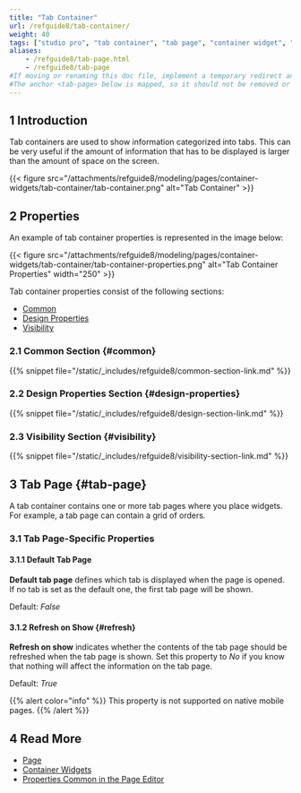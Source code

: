 ```yaml
---
title: "Tab Container"
url: /refguide8/tab-container/
weight: 40
tags: ["studio pro", "tab container", "tab page", "container widget", "widget"]
aliases:
    - /refguide8/tab-page.html
    - /refguide8/tab-page
#If moving or renaming this doc file, implement a temporary redirect and let the respective team know they should update the URL in the product. See Mapping to Products for more details.
#The anchor <tab-page> below is mapped, so it should not be removed or changed.
---
```


## 1 Introduction

Tab containers are used to show information categorized into tabs. This can be very useful if the amount of information that has to be displayed is larger than the amount of space on the screen.

{{< figure src="/attachments/refguide8/modeling/pages/container-widgets/tab-container/tab-container.png" alt="Tab Container" >}}

## 2 Properties

An example of tab container properties is represented in the image below:

{{< figure src="/attachments/refguide8/modeling/pages/container-widgets/tab-container/tab-container-properties.png" alt="Tab Container Properties"   width="250"  >}}

Tab container properties consist of the following sections:

* [Common](#common)
* [Design Properties](#design-properties)
* [Visibility](#visibility)

### 2.1 Common Section {#common}

{{% snippet file="/static/_includes/refguide8/common-section-link.md" %}}

### 2.2 Design Properties Section {#design-properties}

{{% snippet file="/static/_includes/refguide8/design-section-link.md" %}} 

### 2.3 Visibility Section {#visibility}

{{% snippet file="/static/_includes/refguide8/visibility-section-link.md" %}}

## 3 Tab Page {#tab-page}

A tab container contains one or more tab pages where you place widgets. For example, a tab page can contain a grid of orders.

### 3.1 Tab Page-Specific Properties

#### 3.1.1 Default Tab Page

**Default tab page** defines which tab is displayed when the page is opened. If no tab is set as the default one, the first tab page will be shown. 

Default: *False*

#### 3.1.2 Refresh on Show {#refresh}

**Refresh on show** indicates whether the contents of the tab page should be refreshed when the tab page is shown. Set this property to *No* if you know that nothing will affect the information on the tab page.

Default: *True*

{{% alert color="info" %}}
This property is not supported on native mobile pages.
{{% /alert %}}

## 4 Read More

* [Page](/refguide8/page/)
* [Container Widgets](/refguide8/container-widgets/)
* [Properties Common in the Page Editor](/refguide8/common-widget-properties/)
